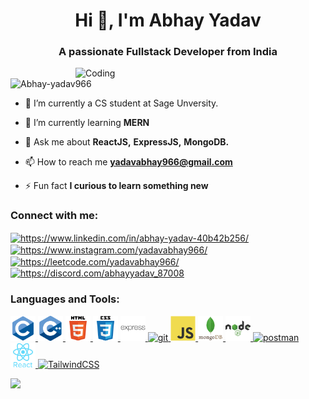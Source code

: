 <h1 align="center">Hi 👋, I'm Abhay Yadav</h1>

<h3 align="center">A passionate Fullstack Developer from India</h3>
<img align= "right" alt="Coding" width= "400" src="https://cdn.dribbble.com/users/1162077/screenshots/3848914/programmer.gif">
<p align="left"> <img src="https://komarev.com/ghpvc/?username=Abhay-yadav966&label=Profile%20views&color=0e75b6&style=flat" alt="Abhay-yadav966" /> </p>

- 🔭 I’m currently a CS student at Sage Unversity.
  
- 🌱 I’m currently learning **MERN**
- 💬 Ask me about **ReactJS,** **ExpressJS,** **MongoDB.**
- 📫 How to reach me **yadavabhay966@gmail.com**
- ⚡ Fun fact **I curious to learn something new**

<h3 align="left">Connect with me:</h3>
<p align="left" >
  <a href="https://www.linkedin.com/in/abhay-yadav-40b42b256/" target="blank"><img align="center" src="https://raw.githubusercontent.com/rahuldkjain/github-profile-readme-generator/master/src/images/icons/Social/linked-in-alt.svg" alt="https://www.linkedin.com/in/abhay-yadav-40b42b256/" height="30" width="40" /></a>
  <a href="https://www.instagram.com/yadavabhay966/" target="blank"><img align="center" src="https://raw.githubusercontent.com/rahuldkjain/github-profile-readme-generator/master/src/images/icons/Social/instagram.svg" alt="https://www.instagram.com/yadavabhay966/" height="30" width="40" /></a>
  <a href="https://leetcode.com/yadavabhay966/" target="blank"><img align="center" src="https://raw.githubusercontent.com/rahuldkjain/github-profile-readme-generator/master/src/images/icons/Social/leet-code.svg" alt="https://leetcode.com/yadavabhay966/" height="30" width="40" /></a>
  <a href="https://discord.com/abhayyadav_87008" target="blank"><img align="center" src="https://raw.githubusercontent.com/rahuldkjain/github-profile-readme-generator/master/src/images/icons/Social/discord.svg" alt="https://discord.com/abhayyadav_87008" height="30" width="40" /></a>
</p>
  
<h3 align="left">Languages and Tools:</h3>
<p align="left">
   <a href="https://www.cprogramming.com/" target="_blank" rel="noreferrer"> <img src="https://raw.githubusercontent.com/devicons/devicon/master/icons/c/c-original.svg" alt="c" width="40" height="40"/> </a>
  <a href="https://www.w3schools.com/cpp/" target="_blank" rel="noreferrer"> <img src="https://raw.githubusercontent.com/devicons/devicon/master/icons/cplusplus/cplusplus-original.svg" alt="cplusplus" width="40" height="40"/>    </a>
  <a href="https://www.w3.org/html/" target="_blank" rel="noreferrer"> <img src="https://raw.githubusercontent.com/devicons/devicon/master/icons/html5/html5-original-wordmark.svg" alt="html5" width="40" height="40"/> </a>
  <a href="https://www.w3schools.com/css/" target="_blank" rel="noreferrer"> <img src="https://raw.githubusercontent.com/devicons/devicon/master/icons/css3/css3-original-wordmark.svg" alt="css3" width="40" height="40"/> </a>
  <a href="https://expressjs.com" target="_blank" rel="noreferrer"> <img src="https://raw.githubusercontent.com/devicons/devicon/master/icons/express/express-original-wordmark.svg" alt="express" width="40" height="40"/> </a>
  <a href="https://git-scm.com/" target="_blank" rel="noreferrer"> <img src="https://www.vectorlogo.zone/logos/git-scm/git-scm-icon.svg" alt="git" width="40" height="40"/> </a>
  <a href="https://developer.mozilla.org/en-US/docs/Web/JavaScript" target="_blank" rel="noreferrer"> <img src="https://raw.githubusercontent.com/devicons/devicon/master/icons/javascript/javascript-original.svg" alt="javascript" width="40" height="40"/>
  <a href="https://www.mongodb.com/" target="_blank" rel="noreferrer"> <img src="https://raw.githubusercontent.com/devicons/devicon/master/icons/mongodb/mongodb-original-wordmark.svg" alt="mongodb" width="40" height="40"/> </a>
  <a href="https://nodejs.org" target="_blank" rel="noreferrer"> <img src="https://raw.githubusercontent.com/devicons/devicon/master/icons/nodejs/nodejs-original-wordmark.svg" alt="nodejs" width="40" height="40"/> </a>
  <a href="https://postman.com" target="_blank" rel="noreferrer"> <img src="https://www.vectorlogo.zone/logos/getpostman/getpostman-icon.svg" alt="postman" width="40" height="40"/> </a>
  <a href="https://reactjs.org/" target="_blank" rel="noreferrer"> <img src="https://raw.githubusercontent.com/devicons/devicon/master/icons/react/react-original-wordmark.svg" alt="react" width="40" height="40"/> </a>
  <a href="https://tailwindcss.com/" target="_blank" rel="noreferrer"> <img src="https://upload.wikimedia.org/wikipedia/commons/d/d5/Tailwind_CSS_Logo.svg" alt="TailwindCSS" width="40" height="40"/> </a>
  
</p>
<img width="240" src="https://github-readme-streak-stats.herokuapp.com/?user=Abhay-yadav966&stroke=ffffff&background=1c1917&ring=0891b2&fire=0891b2&currStreakNum=ffffff&currStreakLabel=0891b2&sideNums=ffffff&sideLabels=ffffff&dates=ffffff&hide_border=true" />
